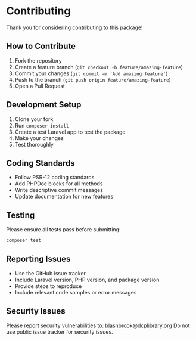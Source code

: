 # Contributing

Thank you for considering contributing to this package!

## How to Contribute

1. Fork the repository
2. Create a feature branch (`git checkout -b feature/amazing-feature`)
3. Commit your changes (`git commit -m 'Add amazing feature'`)
4. Push to the branch (`git push origin feature/amazing-feature`)
5. Open a Pull Request

## Development Setup

1. Clone your fork
2. Run `composer install`
3. Create a test Laravel app to test the package
4. Make your changes
5. Test thoroughly

## Coding Standards

- Follow PSR-12 coding standards
- Add PHPDoc blocks for all methods
- Write descriptive commit messages
- Update documentation for new features

## Testing

Please ensure all tests pass before submitting:

```bash
composer test
```

## Reporting Issues

- Use the GitHub issue tracker
- Include Laravel version, PHP version, and package version
- Provide steps to reproduce
- Include relevant code samples or error messages

## Security Issues

Please report security vulnerabilities to: blashbrook@dcplibrary.org
Do not use public issue tracker for security issues.
